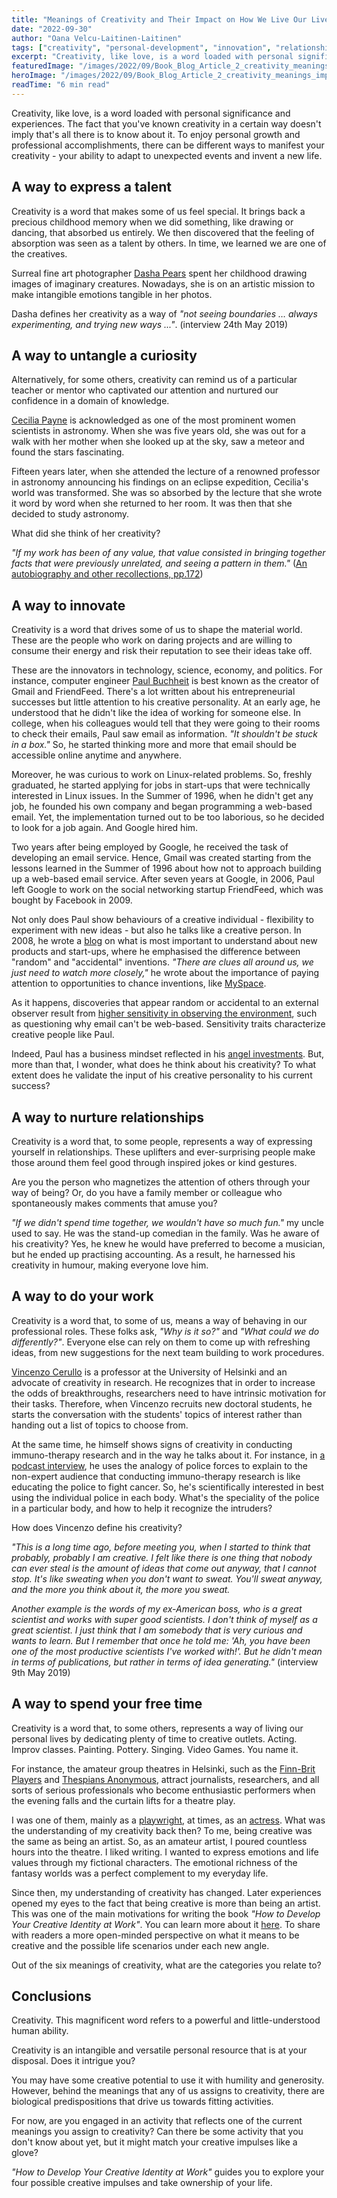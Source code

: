 ```yaml
---
title: "Meanings of Creativity and Their Impact on How We Live Our Lives"
date: "2022-09-30"
author: "Oana Velcu-Laitinen-Laitinen"
tags: ["creativity", "personal-development", "innovation", "relationships"]
excerpt: "Creativity, like love, is a word loaded with personal significance. Discover six different ways to manifest your creativity and how they impact how we live our lives."
featuredImage: "/images/2022/09/Book_Blog_Article_2_creativity_meanings_impact_live_life_30Sept2022.png"
heroImage: "/images/2022/09/Book_Blog_Article_2_creativity_meanings_impact_live_life_30Sept2022.png"
readTime: "6 min read"
---
```


Creativity, like love, is a word loaded with personal significance and experiences. The fact that you've known creativity in a certain way doesn't imply that's all there is to know about it. To enjoy personal growth and professional accomplishments, there can be different ways to manifest your creativity - your ability to adapt to unexpected events and invent a new life.

## A way to express a talent

Creativity is a word that makes some of us feel special. It brings back a precious childhood memory when we did something, like drawing or dancing, that absorbed us entirely. We then discovered that the feeling of absorption was seen as a talent by others. In time, we learned we are one of the creatives.

Surreal fine art photographer [Dasha Pears](https://dashapears-art.com/) spent her childhood drawing images of imaginary creatures. Nowadays, she is on an artistic mission to make intangible emotions tangible in her photos.

Dasha defines her creativity as a way of *"not seeing boundaries … always experimenting, and trying new ways ..."*. (interview 24th May 2019)

## A way to untangle a curiosity

Alternatively, for some others, creativity can remind us of a particular teacher or mentor who captivated our attention and nurtured our confidence in a domain of knowledge.

[Cecilia Payne](https://www.amazon.com/Cecilia-Payne-Gaposchkin-Autobiography-Recollections-Second/dp/0521483905) is acknowledged as one of the most prominent women scientists in astronomy. When she was five years old, she was out for a walk with her mother when she looked up at the sky, saw a meteor and found the stars fascinating.

Fifteen years later, when she attended the lecture of a renowned professor in astronomy announcing his findings on an eclipse expedition, Cecilia's world was transformed. She was so absorbed by the lecture that she wrote it word by word when she returned to her room. It was then that she decided to study astronomy.

What did she think of her creativity?

*"If my work has been of any value, that value consisted in bringing together facts that were previously unrelated, and seeing a pattern in them."* ([An autobiography and other recollections, pp.172](https://www.amazon.com/Cecilia-Payne-Gaposchkin-Autobiography-Recollections-Second/dp/0521483905))

## A way to innovate

Creativity is a word that drives some of us to shape the material world. These are the people who work on daring projects and are willing to consume their energy and risk their reputation to see their ideas take off.

These are the innovators in technology, science, economy, and politics. For instance, computer engineer [Paul Buchheit](https://www.youtube.com/watch?v=Ir3hGtg0Wog) is best known as the creator of Gmail and FriendFeed. There's a lot written about his entrepreneurial successes but little attention to his creative personality. At an early age, he understood that he didn't like the idea of working for someone else. In college, when his colleagues would tell that they were going to their rooms to check their emails, Paul saw email as information. *"It shouldn't be stuck in a box."* So, he started thinking more and more that email should be accessible online anytime and anywhere.

Moreover, he was curious to work on Linux-related problems. So, freshly graduated, he started applying for jobs in start-ups that were technically interested in Linux issues. In the Summer of 1996, when he didn't get any job, he founded his own company and began programming a web-based email. Yet, the implementation turned out to be too laborious, so he decided to look for a job again. And Google hired him.

Two years after being employed by Google, he received the task of developing an email service. Hence, Gmail was created starting from the lessons learned in the Summer of 1996 about how not to approach building up a web-based email service. After seven years at Google, in 2006, Paul left Google to work on the social networking startup FriendFeed, which was bought by Facebook in 2009.

Not only does Paul show behaviours of a creative individual - flexibility to experiment with new ideas - but also he talks like a creative person. In 2008, he wrote a [blog](http://paulbuchheit.blogspot.com/2008/02/most-import-thing-to-understand-about.html) on what is most important to understand about new products and start-ups, where he emphasised the difference between "random" and "accidental" inventions. *"There are clues all around us, we just need to watch more closely,"* he wrote about the importance of paying attention to opportunities to chance inventions, like [MySpace](https://myspace.com/discover/featured).

As it happens, discoveries that appear random or accidental to an external observer result from [higher sensitivity in observing the environment](https://www.sciencedirect.com/science/article/abs/pii/S0191886918304914), such as questioning why email can't be web-based. Sensitivity traits characterize creative people like Paul.

Indeed, Paul has a business mindset reflected in his [angel investments](https://www.investorsglobe.com/investors/americas/paul-buchheit/). But, more than that, I wonder, what does he think about his creativity? To what extent does he validate the input of his creative personality to his current success?

## A way to nurture relationships

Creativity is a word that, to some people, represents a way of expressing yourself in relationships. These uplifters and ever-surprising people make those around them feel good through inspired jokes or kind gestures.

Are you the person who magnetizes the attention of others through your way of being? Or, do you have a family member or colleague who spontaneously makes comments that amuse you?

*"If we didn't spend time together, we wouldn't have so much fun."* my uncle used to say. He was the stand-up comedian in the family. Was he aware of his creativity? Yes, he knew he would have preferred to become a musician, but he ended up practising accounting. As a result, he harnessed his creativity in humour, making everyone love him.

## A way to do your work

Creativity is a word that, to some of us, means a way of behaving in our professional roles. These folks ask, *"Why is it so?"* and *"What could we do differently?"*. Everyone else can rely on them to come up with refreshing ideas, from new suggestions for the next team building to work procedures.

[Vincenzo Cerullo](https://www.linkedin.com/in/vincenzo-cerullo-12827a44/) is a professor at the University of Helsinki and an advocate of creativity in research. He recognizes that in order to increase the odds of breakthroughs, researchers need to have intrinsic motivation for their tasks. Therefore, when Vincenzo recruits new doctoral students, he starts the conversation with the students' topics of interest rather than handing out a list of topics to choose from.

At the same time, he himself shows signs of creativity in conducting immuno-therapy research and in the way he talks about it. For instance, in [a podcast interview](https://www.thesciencebasement.org/tsb-podcast/tsb-ican-ep5-the-creative-future-of-cancer-research-w-giuliano-katja-prof-vincenzo-cerullo/), he uses the analogy of police forces to explain to the non-expert audience that conducting immuno-therapy research is like educating the police to fight cancer. So, he's scientifically interested in best using the individual police in each body. What's the speciality of the police in a particular body, and how to help it recognize the intruders?

How does Vincenzo define his creativity?

*"This is a long time ago, before meeting you, when I started to think that probably, probably I am creative. I felt like there is one thing that nobody can ever steal is the amount of ideas that come out anyway, that I cannot stop. It's like sweating when you don't want to sweat. You'll sweat anyway, and the more you think about it, the more you sweat.*

*Another example is the words of my ex-American boss, who is a great scientist and works with super good scientists. I don't think of myself as a great scientist. I just think that I am somebody that is very curious and wants to learn. But I remember that once he told me: 'Ah, you have been one of the most productive scientists I've worked with!'. But he didn't mean in terms of publications, but rather in terms of idea generating."* (interview 9th May 2019)

## A way to spend your free time

Creativity is a word that, to some others, represents a way of living our personal lives by dedicating plenty of time to creative outlets. Acting. Improv classes. Painting. Pottery. Singing. Video Games. You name it.

For instance, the amateur group theatres in Helsinki, such as the [Finn-Brit Players](https://www.finnbritplayers.com/) and [Thespians Anonymous](https://blog.thespiansanonymous.org/index.php/winter-production-find-me/), attract journalists, researchers, and all sorts of serious professionals who become enthusiastic performers when the evening falls and the curtain lifts for a theatre play.

I was one of them, mainly as a [playwright](http://www.finnbritplayers.com/11-felt-if/40-finders-keepers), at times, as an [actress](https://www.finnbritplayers.com/24-past-productions/201-the-mourning-primrose). What was the understanding of my creativity back then? To me, being creative was the same as being an artist. So, as an amateur artist, I poured countless hours into the theatre. I liked writing. I wanted to express emotions and life values through my fictional characters. The emotional richness of the fantasy worlds was a perfect complement to my everyday life.

Since then, my understanding of creativity has changed. Later experiences opened my eyes to the fact that being creative is more than being an artist. This was one of the main motivations for writing the book *"How to Develop Your Creative Identity at Work"*. You can learn more about it [here](/book-the-creative-identity). To share with readers a more open-minded perspective on what it means to be creative and the possible life scenarios under each new angle.

Out of the six meanings of creativity, what are the categories you relate to?

## Conclusions

Creativity. This magnificent word refers to a powerful and little-understood human ability.

Creativity is an intangible and versatile personal resource that is at your disposal. Does it intrigue you?

You may have some creative potential to use it with humility and generosity. However, behind the meanings that any of us assigns to creativity, there are biological predispositions that drive us towards fitting activities.

For now, are you engaged in an activity that reflects one of the current meanings you assign to creativity? Can there be some activity that you don't know about yet, but it might match your creative impulses like a glove?

*"How to Develop Your Creative Identity at Work"* guides you to explore your four possible creative impulses and take ownership of your life.
